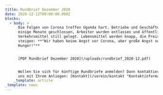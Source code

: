 ```yaml
---
title: Rundbrief Dezember 2020
date: 2020-12-12T00:00:00.000Z
blocks:
  - body: >
      Die Folgen von Corona treffen Uganda hart. Betriebe und Geschäfte waren
      einige Monate geschlossen, Arbeiter wurden entlassen und öffentliche
      Verkehrsmittel still gelegt. Lebensmittel werden knapp, die Preise
      steigen: **"Wir haben keine Angst vor Corona, aber große Angst vor dem
      Hunger!"**


      [PDF Rundbrief Dezember 2020](/uploads/rundbrief_2020-12.pdf)


      Wollen Sie sich für künftige Rundbriefe anmelden? Dann kontaktieren Sie
      uns mit Ihrem Anliegen: [Kontakt](/verein/kontakt "Kontaktinformationen")
    _template: article
_template: news
---
```



